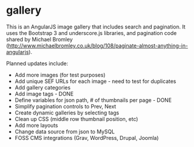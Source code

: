# gallery
This is an AngularJS image gallery that includes search and pagination. It uses the Bootstrap 3 and underscore.js libraries, and pagination code shared by Michael Bromley (http://www.michaelbromley.co.uk/blog/108/paginate-almost-anything-in-angularjs).

Planned updates include:
 * Add more images (for test purposes)
 * Add unique SEF URLs for each image - need to test for duplicates
 * Add gallery categories
 * Add image tags - DONE
 * Define variables for json path, # of thumbnails per page - DONE
 * Simplify pagination controls to Prev, Next
 * Create dynamic galleries by selecting tags
 * Clean up CSS (middle row thumbnail position, etc)
 * Add more layouts
 * Change data source from json to MySQL
 * FOSS CMS integrations (Grav, WordPress, Drupal, Joomla)


